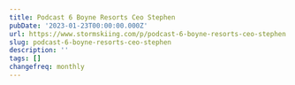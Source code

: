 ```yaml
---
title: Podcast 6 Boyne Resorts Ceo Stephen
pubDate: '2023-01-23T00:00:00.000Z'
url: https://www.stormskiing.com/p/podcast-6-boyne-resorts-ceo-stephen
slug: podcast-6-boyne-resorts-ceo-stephen
description: ''
tags: []
changefreq: monthly
---
```


<!-- Add post content below -->
